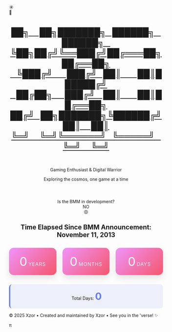 <body>
    <!-- Background elements -->
    <div class="stars"></div>
    <div class="clouds">
        <div class="cloud cloud1"></div>
        <div class="cloud cloud2"></div>
        <div class="cloud cloud3"></div>
        <div class="cloud cloud4"></div>
        <div class="cloud cloud5"></div>
        <div class="cloud cloud6"></div>
    </div>
    <!-- Toggle Switch -->
    <div class="toggle-container" id="toggle-container" title="Toggle Day / Night Mode">
        <div class="toggle-switch" id="themeToggle">
            <div class="toggle-slider">
                <div class="icon sun-icon">☀️</div>
                <div class="icon moon-icon">🌙</div>
            </div>
        </div>
    </div>
<div class="container">
    <header>
        <a class="no-underline" href="./" >
        <h1 id='xzor-ascii-banner' class='xzor-ascii-banner'>██╗&nbsp;&nbsp;&nbsp;&nbsp;&nbsp;██╗███████╗&nbsp;&nbsp;&nbsp;██████╗&nbsp;&nbsp;&nbsp;██████╗&nbsp;&nbsp;&nbsp;<br>
             ╚██╗██╔╝╚══███╔╝██╔═══██╗██╔══██╗<br>
              &nbsp;&nbsp;&nbsp;╚███╔╝&nbsp;&nbsp;&nbsp;&nbsp;&nbsp;&nbsp;&nbsp;███╔╝&nbsp;&nbsp;&nbsp;██║&nbsp;&nbsp;&nbsp;&nbsp;&nbsp;&nbsp;&nbsp;&nbsp;██║██████╔╝<br>
            &nbsp;&nbsp;&nbsp;██╔██╗&nbsp;&nbsp;&nbsp;&nbsp;&nbsp;&nbsp;███╔╝&nbsp;&nbsp;&nbsp;&nbsp;██║&nbsp;&nbsp;&nbsp;&nbsp;&nbsp;&nbsp;&nbsp;&nbsp;██║██╔══██╗<br>
           ██╔╝&nbsp;&nbsp;&nbsp;██╗███████╗╚██████╔╝██║&nbsp;&nbsp;&nbsp;&nbsp;&nbsp;██║<br>
            ╚═╝&nbsp;&nbsp;&nbsp;&nbsp;&nbsp;╚═╝╚══════╝&nbsp;&nbsp;&nbsp;╚═════╝&nbsp;&nbsp;&nbsp;╚═╝&nbsp;&nbsp;&nbsp;&nbsp;&nbsp;╚═╝</h1></a><br>
        <p class="subtitle theme-sensitive">Gaming Enthusiast & Digital Warrior</p>
        <p class="tagline">Exploring the cosmos, one game at a time</p>
    </header>
        <div class="profile-section">
            <div id="question" class="question-text">Is the BMM in development?</div>
            <div id="answer" class="answer-text">NO</div>
            <div id="emoji" class="emoji-text">😡</div>
        </div>
         <div class="profile-section">
        <h2 class="section-title centered-title alt">Time Elapsed Since BMM Announcement: November 11, 2013</h2>
        <div class="time-display">
            <div class="time-unit">
                <span class="time-number" id="years">0</span>
                <span class="time-label">Years</span>
            </div>
            <div class="time-unit">
                <span class="time-number" id="months">0</span>
                <span class="time-label">Months</span>
            </div>
            <div class="time-unit">
                <span class="time-number" id="days">0</span>
                <span class="time-label">Days</span>
            </div>
        </div>
        <div class="total-days">
            <div>Total Days: <span class="total-days-number" id="totalDays">0</span></div>
     </div>
</div>
</div>
    <footer>
        <p>&copy; 2025 Xzor • Created and maintained by Xzor • See you in the 'verse! ✨ </p><p id="myParagraph">π</p>
        <script>document.getElementById('myParagraph').addEventListener('mousedown', function(event) {if (event.ctrlKey && event.shiftKey && event.button === 0) {window.open('https://www.youtube.com/watch?v=EKuwyH1UeYw', '_blank');}});</script>
    </footer>
<style>
        .profile-section {
            text-align: center;
        }
        .title {
            font-size: 2.5rem;
            margin-bottom: 10px;
            color: #333;
            font-weight: 300;
        }
        .date {
            font-size: 1.2rem;
            color: #666;
            margin-bottom: 40px;
            font-style: italic;
        }        
        .time-display {
            display: grid;
            grid-template-columns: repeat(auto-fit, minmax(120px, 1fr));
            gap: 20px;
            margin: 30px 0;
        }        
        .time-unit {
            background: linear-gradient(135deg, #f093fb 0%, #f5576c 100%);
            border-radius: 15px;
            padding: 20px;
            color: white;
            box-shadow: 0 10px 20px rgba(0, 0, 0, 0.1);
            transform: translateY(0);
            transition: transform 0.3s ease;
        }        
        .time-unit:hover {
            transform: translateY(-5px);
        }        
        .time-number {
            font-size: 2.5rem;
/*             font-weight: bold;
            display: block;
            margin-bottom: 5px; */
        }        
        .time-label {
            font-size: 1rem;
            text-transform: uppercase;
            letter-spacing: 1px;
            opacity: 0.9;
        }        
        .total-days {
            margin-top: 30px;
            padding: 20px;
            background: rgba(102, 126, 234, 0.1);
            border-radius: 10px;
            border-left: 4px solid #667eea;
        }        
        .total-days-number {
            font-size: 2rem;
            font-weight: bold;
            color: #667eea;
        }
</style>
<script>
document.addEventListener('DOMContentLoaded', function() {
    const question = document.getElementById('question');
    const answer = document.getElementById('answer');
    const emoji = document.getElementById('emoji');
    // Reset animations if page is refreshed
    question.style.animation = 'none';
    answer.style.animation = 'none';
    emoji.style.animation = 'none';
    // Trigger animations with a small delay
    setTimeout(() => {
        question.style.animation = 'fadeOut 5s ease-in-out forwards';
        answer.style.animation = 'fadeIn 2s ease-in-out 4s forwards';
        emoji.style.animation = 'emojiPop 1.5s ease-out 6.5s forwards';
        // Add continuous wiggle after the pop animation
        setTimeout(() => {
            emoji.style.animation += ', emojiWiggle 2s ease-in-out 0.5s infinite';
        }, 8000); // 6.5s delay + 1.5s pop duration
    }, 100);
    // Time Since Announced
     function calculateTimeSince() {
            // Target date: November 11, 2013
            const targetDate = new Date('2013-11-11T00:00:00');
            const currentDate = new Date();            
            // Calculate total days
            const totalMilliseconds = currentDate - targetDate;
            const totalDays = Math.floor(totalMilliseconds / (1000 * 60 * 60 * 24));            
            // Calculate years, months, and remaining days
            let years = currentDate.getFullYear() - targetDate.getFullYear();
            let months = currentDate.getMonth() - targetDate.getMonth();
            let days = currentDate.getDate() - targetDate.getDate();            
            // Adjust for negative days
            if (days < 0) {
                months--;
                const lastMonth = new Date(currentDate.getFullYear(), currentDate.getMonth(), 0);
                days += lastMonth.getDate();
            }            
            // Adjust for negative months
            if (months < 0) {
                years--;
                months += 12;
            }            
            // Update the display
            document.getElementById('years').textContent = years;
            document.getElementById('months').textContent = months;
            document.getElementById('days').textContent = days;
            document.getElementById('totalDays').textContent = totalDays.toLocaleString();
        }        
        // Calculate immediately when page loads
        calculateTimeSince();        
        // Update every second
        setInterval(calculateTimeSince, 1000);
            // Scroll to hide
        function initScrollHide() {
            const toggleContainer = document.getElementById('toggle-container');    
            if (toggleContainer) {
                // Get the original transform value from CSS
                const computedStyle = getComputedStyle(toggleContainer);
                const originalTransform = computedStyle.transform;
                // console.log('Original transform:', originalTransform);        
                document.body.addEventListener('scroll', function() {
                    const scrollY = document.body.scrollTop || document.documentElement.scrollTop;
                    const maxScroll = 400;            
                    if (scrollY <= maxScroll) {
                        const opacity = Math.max(0, 1 - (scrollY / maxScroll));
                        const translateY = Math.min(scrollY * 0.5, 100);                
                        toggleContainer.style.opacity = opacity;                
                        // If there was an original transform, combine it with translateY
                        if (originalTransform && originalTransform !== 'none') {
                            toggleContainer.style.transform = `${originalTransform} translateY(-${translateY}%)`;
                        } else {
                            toggleContainer.style.transform = `translateY(-${translateY}%)`;
                        }
                    } else {
                        toggleContainer.style.opacity = '0';                
                        // Preserve original transform when fully hidden
                        if (originalTransform && originalTransform !== 'none') {
                            toggleContainer.style.transform = `${originalTransform} translateY(-100%)`;
                        } else {
                            toggleContainer.style.transform = 'translateY(-100%)';
                        }
                    }
                });
            }
        }
        initScrollHide();
            //end scroll to hide
        const toggle = document.getElementById('themeToggle');
        const body = document.body;
        const stars = document.querySelector('.stars');
        // Cookie utility functions
        function setCookie(name, value, days) {
            const expires = new Date();
            expires.setTime(expires.getTime() + (days * 24 * 60 * 60 * 1000));
            document.cookie = `${name}=${value};expires=${expires.toUTCString()};path=/`;
        }
        function getCookie(name) {
            const nameEQ = name + "=";
            const ca = document.cookie.split(';');
            for (let i = 0; i < ca.length; i++) {
                let c = ca[i];
                while (c.charAt(0) === ' ') c = c.substring(1, c.length);
                if (c.indexOf(nameEQ) === 0) return c.substring(nameEQ.length, c.length);
            }
            return null;
        }
        // Create stars
        function createStars() {
            stars.innerHTML = '';
            for (let i = 0; i <300; i++) {
                const star = document.createElement('div');
                star.className = 'star';
                star.style.left = Math.random() * 100 + '%';
                star.style.top = Math.random() * 100 + '%';
                star.style.animationDelay = Math.random() * 2 + 's';
                stars.appendChild(star);
            }
        }
        // Apply theme
        function applyTheme(isNightMode) {
            if (isNightMode) {
                toggle.classList.add('active');
                body.classList.add('night-mode');
            } else {
                toggle.classList.remove('active');
                body.classList.remove('night-mode');
            }            
            // Update custom div classes
            updateCustomDivClasses(isNightMode);
        }
        // Function to update custom div classes
        function updateCustomDivClasses(isNightMode) {
            const xzorBannerDiv = document.getElementById('xzor-ascii-banner');            
            if (xzorBannerDiv) {
                if (isNightMode) {
                    xzorBannerDiv.classList.remove('day-style');
                    xzorBannerDiv.classList.add('night-style');
                } else {
                    xzorBannerDiv.classList.remove('night-style');
                    xzorBannerDiv.classList.add('day-style');
                }
            }            
            // Update multiple elements with a specific class
            const themeElements = document.querySelectorAll('.theme-sensitive');
            themeElements.forEach(element => {
                if (isNightMode) {
                    element.classList.add('dark-mode');
                    element.classList.remove('light-mode');
                } else {
                    element.classList.add('light-mode');
                    element.classList.remove('dark-mode');
                }
            });
        }
        // Initialize theme from cookie
        function initializeTheme() {
            const savedTheme = getCookie('themePreference');
            const isNightMode = savedTheme === 'night';
            applyTheme(isNightMode);
        }
        createStars();        
        // Load saved theme on page load
        initializeTheme();
        // Toggle functionality
        toggle.addEventListener('click', function() {
            const willBeNightMode = !body.classList.contains('night-mode');
            applyTheme(willBeNightMode);            
            // Save preference to cookie (expires in 365 days)
            setCookie('themePreference', willBeNightMode ? 'night' : 'day', 365);
        });
        // Optional: Add keyboard support
        toggle.addEventListener('keydown', function(e) {
            if (e.key === 'Enter' || e.key === ' ') {
                e.preventDefault();
                toggle.click();
            }
        });
        // Make toggle focusable
        toggle.setAttribute('tabindex', '0');
        // Ensure the animation works properly when the page loads
});
</script>
</body>

